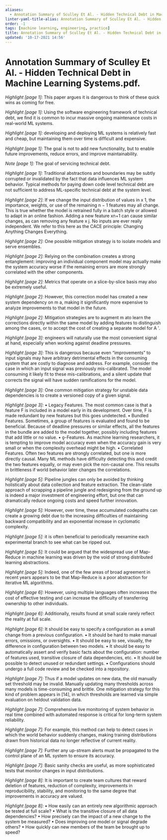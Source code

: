 ```yaml
---
aliases:
  - Annotation Summary of Sculley Et Al. - Hidden Technical Debt in Machine Learning Systems.pdf.
linter-yaml-title-alias: Annotation Summary of Sculley Et Al. - Hidden Technical Debt in Machine Learning Systems.pdf.
order: -1
tags: [machine learning, engineering, practice]
title: Annotation Summary of Sculley Et Al. - Hidden Technical Debt in Machine Learning Systems.pdf.
updated: '10-17-2021 14:56'
---
```


# Annotation Summary of Sculley Et Al. - Hidden Technical Debt in Machine Learning Systems.pdf.

 *Highlight [page 1]:* This paper argues it is dangerous to think of these quick wins as coming for free.

 *Highlight [page 1]:* Using the software engineering framework of technical debt, we ﬁnd it is common to incur massive ongoing maintenance costs in real-world ML systems.

 *Highlight [page 1]:* developing and deploying ML systems is relatively fast and cheap, but maintaining them over time is difﬁcult and expensive.

 *Highlight [page 1]:* The goal is not to add new functionality, but to enable future improvements, reduce errors, and improve maintainability.

 *Note [page 1]:* The goal of servicing technical debt.

 *Highlight [page 1]:* Traditional abstractions and boundaries may be subtly corrupted or invalidated by the fact that data inﬂuences ML system behavior. Typical methods for paying down code level technical debt are not sufﬁcient to address ML-speciﬁc technical debt at the system level.

 *Highlight [page 2]:* If we change the input distribution of values in x 1, the importance, weights, or use of the remaining n − 1 features may all change. This is true whether the model is retrained fully in a batch style or allowed to adapt in an online fashion. Adding a new feature xn+1 can cause similar changes, as can removing any feature x j. No inputs are ever really independent. We refer to this here as the CACE principle: Changing Anything Changes Everything.

 *Highlight [page 2]:* One possible mitigation strategy is to isolate models and serve ensembles.

 *Highlight [page 2]:* Relying on the combination creates a strong entanglement: improving an individual component model may actually make the system accuracy worse if the remaining errors are more strongly correlated with the other components.

 *Highlight [page 2]:* Metrics that operate on a slice-by-slice basis may also be extremely useful.

 *Highlight [page 2]:* However, this correction model has created a new system dependency on m a, making it signiﬁcantly more expensive to analyze improvements to that model in the future.

 *Highlight [page 2]:* Mitigation strategies are to augment m ato learn the corrections directly within the same model by adding features to distinguish among the cases, or to accept the cost of creating a separate model for A ′.

 *Highlight [page 3]:* engineers will naturally use the most convenient signal at hand, especially when working against deadline pressures.

 *Highlight [page 3]:* This is dangerous because even “improvements” to input signals may have arbitrary detrimental effects in the consuming system that are costly to diagnose and address. For example, consider the case in which an input signal was previously mis-calibrated. The model consuming it likely ﬁt to these mis-calibrations, and a silent update that corrects the signal will have sudden ramiﬁcations for the model.

 *Highlight [page 3]:* One common mitigation strategy for unstable data dependencies is to create a versioned copy of a given signal.

 *Highlight [page 3]:* • Legacy Features. The most common case is that a feature F is included in a model early in its development. Over time, F is made redundant by new features but this goes undetected. • Bundled Features. Sometimes, a group of features is evaluated and found to be beneﬁcial. Because of deadline pressures or similar effects, all the features in the bundle are added to the model together, possibly including features that add little or no value. • ǫ-Features. As machine learning researchers, it is tempting to improve model accuracy even when the accuracy gain is very small or when the complexity overhead might be high. • Correlated Features. Often two features are strongly correlated, but one is more directly causal. Many ML methods have difﬁculty detecting this and credit the two features equally, or may even pick the non-causal one. This results in brittleness if world behavior later changes the correlations.

 *Highlight [page 5]:* Pipeline jungles can only be avoided by thinking holistically about data collection and feature extraction. The clean-slate approach of scrapping a pipeline jungle and redesigning from the ground up is indeed a major investment of engineering effort, but one that can dramatically reduce ongoing costs and speed further innovation.

 *Highlight [page 5]:* However, over time, these accumulated codepaths can create a growing debt due to the increasing difﬁculties of maintaining backward compatibility and an exponential increase in cyclomatic complexity.

 *Highlight [page 5]:* it is often beneﬁcial to periodically reexamine each experimental branch to see what can be ripped out.

 *Highlight [page 5]:* It could be argued that the widespread use of Map-Reduce in machine learning was driven by the void of strong distributed learning abstractions.

 *Highlight [page 5]:* Indeed, one of the few areas of broad agreement in recent years appears to be that Map-Reduce is a poor abstraction for iterative ML algorithms.

 *Highlight [page 6]:* However, using multiple languages often increases the cost of effective testing and can increase the difﬁculty of transferring ownership to other individuals.

 *Highlight [page 6]:* Additionally, results found at small scale rarely reﬂect the reality at full scale.

 *Highlight [page 6]:* It should be easy to specify a conﬁguration as a small change from a previous conﬁguration. • It should be hard to make manual errors, omissions, or oversights. • It should be easy to see, visually, the difference in conﬁguration between two models. • It should be easy to automatically assert and verify basic facts about the conﬁguration: number of features used, transitive closure of data dependencies, etc. • It should be possible to detect unused or redundant settings. • Conﬁgurations should undergo a full code review and be checked into a repository.

 *Highlight [page 7]:* Thus if a model updates on new data, the old manually set threshold may be invalid. Manually updating many thresholds across many models is time-consuming and brittle. One mitigation strategy for this kind of problem appears in [14], in which thresholds are learned via simple evaluation on heldout validation data.

 *Highlight [page 7]:* Comprehensive live monitoring of system behavior in real time combined with automated response is critical for long-term system reliability.

 *Highlight [page 7]:* For example, this method can help to detect cases in which the world behavior suddenly changes, making training distributions drawn from historical data no longer reﬂective of current reality.

 *Highlight [page 7]:* Further any up-stream alerts must be propagated to the control plane of an ML system to ensure its accuracy.

 *Highlight [page 7]:* Basic sanity checks are useful, as more sophisticated tests that monitor changes in input distributions.

 *Highlight [page 8]:* It is important to create team cultures that reward deletion of features, reduction of complexity, improvements in reproducibility, stability, and monitoring to the same degree that improvements in accuracy are valued.

 *Highlight [page 8]:* • How easily can an entirely new algorithmic approach be tested at full scale? • What is the transitive closure of all data dependencies? • How precisely can the impact of a new change to the system be measured? • Does improving one model or signal degrade others? • How quickly can new members of the team be brought up to speed?